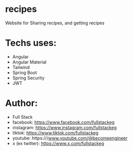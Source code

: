 ﻿# recipes
Website for Sharing recipes, and getting recipes

# Techs uses:
- Angular
- Angular Material
- Tailwind
- Spring Boot
- Spring Security
- JWT

# Author:
- Full Stack
- facebook: https://www.facebook.com/fullstackeg
- instagram: https://www.instagram.com/fullstackeg
- tiktok: https://www.tiktok.com/fullstackeg
- youtube: https:///www.youtube.com/@becomeengineer
- x (ex twitter): https://www.x.com/fullstackeg
